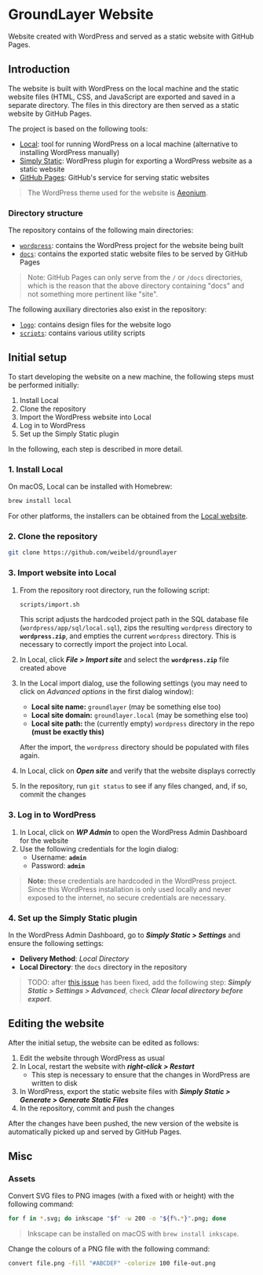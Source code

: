 # GroundLayer Website

Website created with WordPress and served as a static website with GitHub Pages.

## Introduction

The website is built with WordPress on the local machine and the static website files (HTML, CSS, and JavaScript are exported and saved in a separate directory. The files in this directory are then served as a static website by GitHub Pages.

The project is based on the following tools:

- [Local](https://localwp.com/): tool for running WordPress on a local machine (alternative to installing WordPress manually)
- [Simply Static](https://wordpress.org/plugins/simply-static/): WordPress plugin for exporting a WordPress website as a static website
- [GitHub Pages](https://pages.github.com/): GitHub's service for serving static websites

> The WordPress theme used for the website is [Aeonium](https://wordpress.org/themes/aeonium/).

### Directory structure

The repository contains of the following main directories:

- [`wordpress`](wordpress): contains the WordPress project for the website being built
- [`docs`](docs): contains the exported static website files to be served by GitHub Pages

> Note: GitHub Pages can only serve from the `/`  or `/docs` directories, which is the reason that the above directory containing "docs" and not something more pertinent like "site".

The following auxiliary directories also exist in the repository:

- [`logo`](logo): contains design files for the website logo
- [`scripts`](scripts): contains various utility scripts

## Initial setup

To start developing the website on a new machine, the following steps must be performed initially:

1. Install Local
1. Clone the repository
1. Import the WordPress website into Local
1. Log in to WordPress
1. Set up the Simply Static plugin

In the following, each step is described in more detail.

### 1. Install Local

On macOS, Local can be installed with Homebrew:

```bash
brew install local
```

For other platforms, the installers can be obtained from the [Local website](https://localwp.com/).

### 2. Clone the repository

```bash
git clone https://github.com/weibeld/groundlayer
```

### 3. Import website into Local

1. From the repository root directory, run the following script:
    ```bash
    scripts/import.sh
    ```
    This script adjusts the hardcoded project path in the SQL database file (`wordpress/app/sql/local.sql`), zips the resulting `wordpress` directory to **`wordpress.zip`**, and empties the current `wordpress` directory. This is necessary to correctly import the project into Local.
1. In Local, click **_File > Import site_** and select the **`wordpress.zip`** file created above
1. In the Local import dialog, use the following settings (you may need to click on _Advanced options_ in the first dialog window):

      - **Local site name:** `groundlayer` (may be something else too)
      - **Local site domain:** `groundlayer.local` (may be something else too)
      - **Local site path:** the (currently empty) `wordpress` directory in the repo **(must be exactly this)**

    After the import, the `wordpress` directory should be populated with files again.
1. In Local, click on _**Open site**_ and verify that the website displays correctly
1. In the repository, run `git status` to see if any files changed, and, if so, commit the changes

### 3. Log in to WordPress

1. In Local, click on _**WP Admin**_  to open the WordPress Admin Dashboard for the website
1. Use the following credentials for the login dialog:
    - Username: **`admin`**
    - Password: **`admin`**

> **Note:** these credentials are hardcoded in the WordPress project. Since this WordPress installation is only used locally and never exposed to the internet, no secure credentials are necessary.

### 4. Set up the Simply Static plugin

In the WordPress Admin Dashboard, go to **_Simply Static > Settings_** and ensure the following settings:

- **Delivery Method**: _Local Directory_
- **Local Directory**: the `docs` directory in the repository

> TODO: after [this issue](https://github.com/patrickposner/simply-static/issues/30#issuecomment-1317774780) has been fixed, add the following step: **_Simply Static > Settings > Advanced_**, check **_Clear local directory before export_**.

## Editing the website

After the initial setup, the website can be edited as follows:

1. Edit the website through WordPress as usual
1. In Local, restart the website with _**right-click > Restart**_
    - This step is necessary to ensure that the changes in WordPress are written to disk
1. In WordPress, export the static website files with _**Simply Static > Generate > Generate Static Files**_
1. In the repository, commit and push the changes

After the changes have been pushed, the new version of the website is automatically picked up and served by GitHub Pages.

## Misc

### Assets

Convert SVG files to PNG images (with a fixed with or height) with the following command:

```bash
for f in *.svg; do inkscape "$f" -w 200 -o "${f%.*}".png; done
```

> Inkscape can be installed on macOS with `brew install inkscape`.

Change the colours of a PNG file with the following command:

```bash
convert file.png -fill "#ABCDEF" -colorize 100 file-out.png
```
